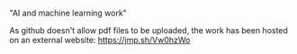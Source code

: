 "AI and machine learning work" 

As github doesn't allow pdf files to be uploaded, the work has been hosted on an 
external website: https://jmp.sh/Vw0hzWo
